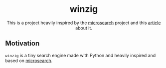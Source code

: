 <div align="center">

# winzig

  This is a project heavily inspired by the [microsearch](https://github.com/alexmolas/microsearch) project and this [article](https://www.alexmolas.com/2024/02/05/a-search-engine-in-80-lines.html) about it.
</div>



## Motivation
`winzig` is a tiny search engine made with Python and heavily inspired and based on [microsearch](https://github.com/alexmolas/microsearch).
